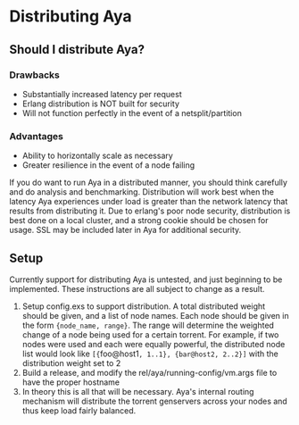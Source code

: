 # Distributing Aya

## Should I distribute Aya?
### Drawbacks
* Substantially increased latency per request
* Erlang distribution is NOT built for security
* Will not function perfectly in the event of a netsplit/partition

### Advantages
* Ability to horizontally scale as necessary
* Greater resilience in the event of a node failing

If you do want to run Aya in a distributed manner, you should think carefully and do analysis and benchmarking.
Distribution will work best when the latency Aya experiences under load is greater than the network latency that results
from distributing it. Due to erlang's poor node security, distribution is best done on a local cluster, and
a strong cookie should be chosen for usage. SSL may be included later in Aya for additional security.

## Setup
Currently support for distributing Aya is untested, and just beginning to be implemented.
These instructions are all subject to change as a result.

1. Setup config.exs to support distribution. A total distributed weight should be given, and a list of node names.
Each node should be given in the form `{node_name, range}`. The range will determine the weighted change of a node
being used for a certain torrent. For example, if two nodes were used and each were equally powerful,
the distributed node list would look like `[{`foo@host1`, 1..1}, {bar@host2, 2..2}]` with the distribution weight set to 2
2. Build a release, and modify the rel/aya/running-config/vm.args file to have the proper hostname
3. In theory this is all that will be necessary. Aya's internal routing mechanism will distribute the torrent genservers
across your nodes and thus keep load fairly balanced.
